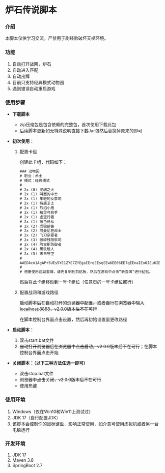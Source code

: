 # 炉石传说脚本



### 介绍

本脚本仅供学习交流，严禁用于刷经验破坏天梯环境。



### 功能

1. 自动打开战网，炉石
2. 自动进入匹配
3. 自动出牌
4. 目前只支持经典模式动物园
5. 遇到错误自动重启游戏



### 使用步骤

- **下载脚本**

  - zip压缩包是包含依赖的完整包，首次使用下载此包
  - 后续脚本更新如无特殊说明直接下载Jar包然后替换掉原来的即可
  
- **初次使用**：

  1. 配置卡组

     创建此卡组，代码如下：

     ```tex
     ### 动物园
     # 职业：术士
     # 模式：经典模式
     #
     # 2x (0) 灵魂之火
     # 2x (1) 叫嚣的中士
     # 2x (1) 年轻的女祭司
     # 2x (1) 持盾卫士
     # 2x (1) 烈焰小鬼
     # 2x (1) 精灵弓箭手
     # 2x (1) 虚空行者
     # 2x (1) 银色侍从
     # 2x (2) 恐狼前锋
     # 2x (2) 阿曼尼狂战士
     # 2x (2) 飞刀杂耍者
     # 2x (3) 破碎残阳祭司
     # 2x (4) 阿古斯防御者
     # 2x (4) 黑铁矮人
     # 2x (5) 末日守卫
     # 
     AAEDAcn1AgAP+5UEs5YE1ZYE7ZYEgaEErqEEsqEEw6EE06EE7qEEnaIEo6IEu6IEv6IEw6MEAA==
     # 
     # 想要使用这副套牌，请先复制到剪贴板，然后在游戏中点击“新套牌”进行粘贴。
     ```

     然后将此卡组移动到一号卡组位（任意页的一号卡组位都行）

  2. 配置战网和游戏路径

     ~~启动脚本后在自动打开的浏览器中配置，或者自行在浏览器中输入[localhost:8888](http://localhost:8888)，v2.0.0版本后不在可行~~
     
     在脚本控制台界面点击设置，然后再初始设置里更改路径

- **启动脚本**：

  1. 双击start.bat文件
  2. ~~自动打开浏览器后在浏览器中点击启动，v2.0.0版本后不在可行~~；在脚本控制台界面点击开始

- **关闭脚本：（以下三种方法任选一即可）**

  - 双击stop.bat文件
  - ~~浏览器中点击关闭，v2.0.0版本后不在可行~~
  - 使用热键



### 使用环境

1. Windows（仅在Win10和Win11上测试过）
2. JDK 17（自行配置JDK）
3. 该脚本会控制你的鼠标键盘，影响正常使用，如介意可使用虚拟机或者另一台电脑运行



### 开发环境

1. JDK 17
2. Maven 3.8
3. SpringBoot 2.7

